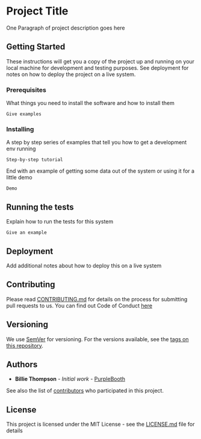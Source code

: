 # Project Title

One Paragraph of project description goes here

## Getting Started

These instructions will get you a copy of the project up and running on your local machine for development and testing purposes. See deployment for notes on how to deploy the project on a live system.

### Prerequisites

What things you need to install the software and how to install them

```
Give examples
```

### Installing

A step by step series of examples that tell you how to get a development env running

```
Step-by-step tutorial
```

End with an example of getting some data out of the system or using it for a little demo

```
Demo
```

## Running the tests

Explain how to run the tests for this system

```
Give an example
```

## Deployment

Add additional notes about how to deploy this on a live system

## Contributing

Please read [CONTRIBUTING.md](CONTRIBUTING.md) for details on the process for submitting pull requests to us.
You can find out Code of Conduct [here](CODE_OF_CONDUCT.md)

## Versioning

We use [SemVer](http://semver.org/) for versioning. For the versions available, see the [tags on this repository](https://github.com/dv-oschl/test/tags). 

## Authors

* **Billie Thompson** - *Initial work* - [PurpleBooth](https://github.com/PurpleBooth)

See also the list of [contributors](https://github.com/dv-oschl/test/contributors) who participated in this project.

## License

This project is licensed under the MIT License - see the [LICENSE.md](LICENSE.md) file for details
